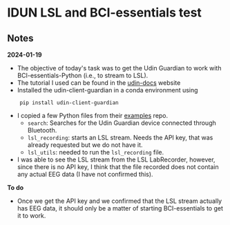 # IDUN LSL and BCI-essentials test

## Notes

**2024-01-19**
- The objective of today's task was to get the Udin Guardian to work with BCI-essentials-Python (i.e., to stream to LSL).
- The tutorial I used can be found in the [udin-docs](https://docs.idunguardian.com/en/page-6iii-about-pysdk) website
- Installed the udin-client-guardian in a conda environment using 
```
    pip install udin-client-guardian
```
- I copied a few Python files from their [examples](https://github.com/iduntech/idun-guardian-client-examples/tree/main) repo.
    - `search`: Searches for the Udin Guardian device connected through Bluetooth.
    - `lsl_recording`: starts an LSL stream. Needs the API key, that was already requested but we do not have it.
    - `lsl_utils`: needed to run the `lsl_recording` file.
- I was able to see the LSL stream from the LSL LabRecorder, however, since there is no API key, I think that the file recorded does not contain any actual EEG data (I have not confirmed this).

**To do**
- Once we get the API key and we confirmed that the LSL stream actually has EEG data, it should only be a matter of starting BCI-essentials to get it to work.
